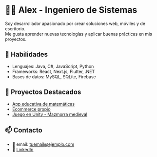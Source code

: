 # 👨‍💻 Alex - Ingeniero de Sistemas

Soy desarrollador apasionado por crear soluciones web, móviles y de escritorio.  
Me gusta aprender nuevas tecnologías y aplicar buenas prácticas en mis proyectos.

## 🚀 Habilidades
- Lenguajes: Java, C#, JavaScript, Python
- Frameworks: React, Next.js, Flutter, .NET
- Bases de datos: MySQL, SQLite, Firebase

## 📂 Proyectos Destacados
- [App educativa de matemáticas](https://github.com/tuusuario/app-matematicas)
- [Ecommerce propio](https://github.com/tuusuario/ecommerce)
- [Juego en Unity - Mazmorra medieval](https://github.com/tuusuario/juego-unity)

## 📫 Contacto
- 📧 email: tuemail@ejemplo.com
- 💼 [LinkedIn](https://linkedin.com/in/franco-miranda-calderón-759176286)

